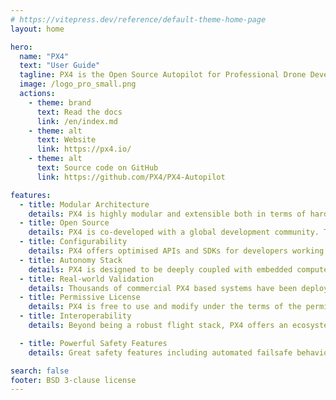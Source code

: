 ```yaml
---
# https://vitepress.dev/reference/default-theme-home-page
layout: home

hero:
  name: "PX4"
  text: "User Guide"
  tagline: PX4 is the Open Source Autopilot for Professional Drone Developers.
  image: /logo_pro_small.png
  actions:
    - theme: brand
      text: Read the docs
      link: /en/index.md
    - theme: alt
      text: Website
      link: https://px4.io/
    - theme: alt
      text: Source code on GitHub
      link: https://github.com/PX4/PX4-Autopilot

features:
  - title: Modular Architecture
    details: PX4 is highly modular and extensible both in terms of hardware and software. It utilizes a port-based architecture � which means when developers add components, the extended system does not lose robustness or performance.
  - title: Open Source
    details: PX4 is co-developed with a global development community. The flightstack is not just fulfilling the needs of one lab or one company, but has been intended as a general toolkit and is widely used and adopted in the industry.
  - title: Configurability
    details: PX4 offers optimised APIs and SDKs for developers working with integrations. All the modules are self-contained and can be easily exchanged against a different module without modifying the core. Features are easy to deploy and reconfigure.
  - title: Autonomy Stack
    details: PX4 is designed to be deeply coupled with embedded computer vision for autonomous capabilities . The framework lowers the barrier of entry for developers working on localization and obstacle detection algorithms.
  - title: Real-world Validation
    details: Thousands of commercial PX4 based systems have been deployed worldwide. In parallel, dedicated flight test team clocking up thousands of flight hours each month running hardware and software tests to ensure the codebase�s safety and reliability.
  - title: Permissive License
    details: PX4 is free to use and modify under the terms of the permissive BSD 3-clause license. Which means the software also allows proprietary use and allows the releases under the license to be incorporated into proprietary products.
  - title: Interoperability
    details: Beyond being a robust flight stack, PX4 offers an ecosystem of supported devices. The project also leads the standardarization effort for the advancement of communications, peripherals integration, and power management solutions.

  - title: Powerful Safety Features
    details: Great safety features including automated failsafe behaviour, support for different return modes, parachutes etc. are by default already included in the codebase. The features are easily configurable and tunable for custom systems.

search: false
footer: BSD 3-clause license
---
```


<!-- <Redirect to="/en/README.md" /> -->
